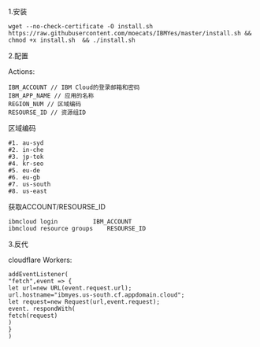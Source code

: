 1.安装
```
wget --no-check-certificate -O install.sh https://raw.githubusercontent.com/moecats/IBMYes/master/install.sh && chmod +x install.sh  && ./install.sh
```
2.配置

Actions:
```
IBM_ACCOUNT // IBM Cloud的登录邮箱和密码
IBM_APP_NAME // 应用的名称
REGION_NUM // 区域编码
RESOURSE_ID // 资源组ID
```

区域编码
```
#1. au-syd
#2. in-che
#3. jp-tok
#4. kr-seo
#5. eu-de
#6. eu-gb
#7. us-south
#8. us-east
```

获取ACCOUNT/RESOURSE_ID
```
ibmcloud login			IBM_ACCOUNT
ibmcloud resource groups	RESOURSE_ID
```
3.反代

cloudflare Workers:
```
addEventListener(
"fetch",event => {
let url=new URL(event.request.url);
url.hostname="ibmyes.us-south.cf.appdomain.cloud";
let request=new Request(url,event.request);
event. respondWith(
fetch(request)
)
}
)
```

